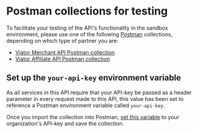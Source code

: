 # Postman collections for testing

To facilitate your testing of the API's functionality in the sandbox environment, please use one of the following [Postman](https://www.getpostman.com/) collections, depending on which type of partner you are:

  - [Viator Merchant API Postman collection](Viator-Merchant-API-v2.postman_collection.json)
  - [Viator Affiliate API Postman collection](Viator-Affiliate-API-v2.postman_collection.json)

## Set up the `your-api-key` environment variable

As all services in this API require that your API-key be passed as a header parameter in every request made to this API, this value has been set to reference a Postman environment variable called `your-api-key`.

Once you import the collection into Postman, [set this variable](https://learning.getpostman.com/docs/postman/environments_and_globals/variables#defining-collection-variables) to your organization's API-key and save the collection.